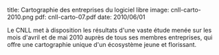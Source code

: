 title: Cartographie des entreprises du logiciel libre
image: cnll-carto-2010.png
pdf: cnll-carto-07.pdf
date: 2010/06/01

Le CNLL met à disposition les résultats d'une vaste étude menée sur les mois d'avril et de mai 2010 auprès de tous ses membres entreprises, qui offre une cartographie unique d'un écosystème jeune et florissant.
